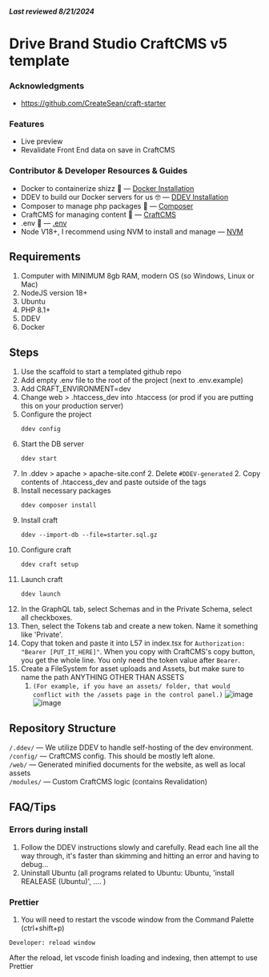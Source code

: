 
##### Last reviewed 8/21/2024

# Drive Brand Studio CraftCMS v5 template
### Acknowledgments
- https://github.com/CreateSean/craft-starter

### Features
- Live preview
- Revalidate Front End data on save in CraftCMS

### Contributor & Developer Resources & Guides
   - Docker to containerize shizz 🐳 — [Docker Installation](https://ddev.readthedocs.io/en/latest/users/install/docker-installation/)
   - DDEV to build our Docker servers for us 🤓 — [DDEV Installation](https://ddev.readthedocs.io/en/latest/users/install/ddev-installation/#wsl2-docker-desktop-install-script)
   - Composer to manage php packages 🎼 — [Composer](https://getcomposer.org/doc/)
   - CraftCMS for managing content 📝 — [CraftCMS](https://craftcms.com/docs/)
   - .env 🦺 — [.env](https://www.dotenv.org/docs)
   - Node V18+, I recommend using NVM to install and manage — [NVM]([https://github.com/nvm-sh/nvm](https://github.com/nvm-sh/nvm?tab=readme-ov-file#installing-and-updating))

## Requirements
1. Computer with MINIMUM 8gb RAM, modern OS (so Windows, Linux or Mac) 
1. NodeJS version 18+
2. Ubuntu
3. PHP 8.1+
4. DDEV
5. Docker

## Steps 
1. Use the scaffold to start a templated github repo
1. Add empty .env file to the root of the project (next to .env.example)
1. Add CRAFT_ENVIRONMENT=dev
2. Change web > .htaccess_dev into .htaccess (or prod if you are putting this on your production server)
1. Configure the project
     ```shell
     ddev config
     ```
1. Start the DB server
     ```shell
     ddev start
     ```
1. In .ddev > apache > apache-site.conf
   2. Delete `#DDEV-generated`
   2. Copy contents of .htaccess_dev and paste outside of the <VirtualHost> tags
5. Install necessary packages
   ```shell
   ddev composer install
   ```
5. Install craft
   ```shell
   ddev --import-db --file=starter.sql.gz
   ```
5. Configure craft
   ```shell
   ddev craft setup
   ```
1. Launch craft
   ```shell
   ddev launch
   ```
8. In the GraphQL tab, select Schemas and in the Private Schema, select all checkboxes.
9. Then, select the Tokens tab and create a new token. Name it something like 'Private'.
10. Copy that token and paste it into L57 in index.tsx for `Authorization: "Bearer [PUT_IT_HERE]"`. When you copy with CraftCMS's copy button, you get the whole line. You only need the token value after `Bearer`.
11. Create a FileSystem for asset uploads and Assets, but make sure to name the path ANYTHING OTHER THAN ASSETS
       1. `(For example, if you have an assets/ folder, that would conflict with the /assets page in the control panel.)`
          ![image](https://github.com/user-attachments/assets/6f1f6579-442e-4213-8a35-cb1dc88b1707)
          ![image](https://github.com/user-attachments/assets/509fcf48-d478-4733-90ce-eddabd093cd1)



## Repository Structure
   `/.ddev/` — We utilize DDEV to handle self-hosting of the dev environment. </br>
   `/config/` — CraftCMS config. This should be mostly left alone.    </br>
   `/web/` — Generated minified documents for the website, as well as local assets  <br />
    `/modules/` — Custom CraftCMS logic (contains Revalidation)
## FAQ/Tips
### Errors during install
1. Follow the DDEV instructions slowly and carefully. Read each line all the way through, it's faster than skimming and hitting an error and having to debug...
2. Uninstall Ubuntu (all programs related to Ubuntu: Ubuntu, 'install REALEASE (Ubuntu)', .... )
### Prettier
1. You will need to restart the vscode window from the Command Palette (ctrl+shift+p) 
```shell 
Developer: reload window
```
After the reload, let vscode finish loading and indexing, then attempt to use Prettier


